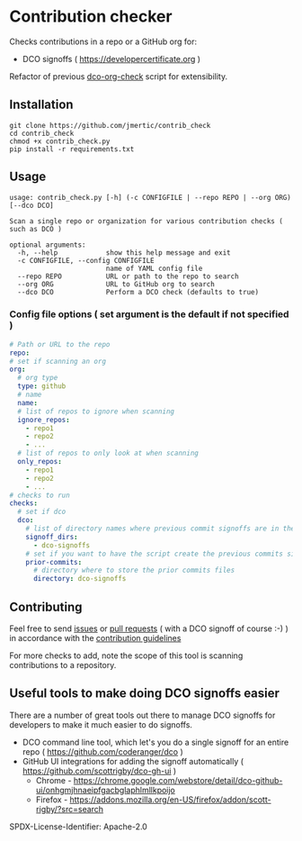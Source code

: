 # Contribution checker

Checks contributions in a repo or a GitHub org for:

- DCO signoffs ( https://developercertificate.org )

Refactor of previous [dco-org-check](https://github.com/jmertic/dco-org-check) script for extensibility.

## Installation

```
git clone https://github.com/jmertic/contrib_check
cd contrib_check
chmod +x contrib_check.py
pip install -r requirements.txt
```

## Usage

```
usage: contrib_check.py [-h] (-c CONFIGFILE | --repo REPO | --org ORG) [--dco DCO]

Scan a single repo or organization for various contribution checks ( such as DCO )

optional arguments:
  -h, --help            show this help message and exit
  -c CONFIGFILE, --config CONFIGFILE
                        name of YAML config file
  --repo REPO           URL or path to the repo to search
  --org ORG             URL to GitHub org to search
  --dco DCO             Perform a DCO check (defaults to true)
```

### Config file options ( set argument is the default if not specified )

```yaml
# Path or URL to the repo 
repo: 
# set if scanning an org
org:
  # org type
  type: github
  # name
  name: 
  # list of repos to ignore when scanning
  ignore_repos:
    - repo1
    - repo2
    - ...
  # list of repos to only look at when scanning
  only_repos:
    - repo1
    - repo2
    - ...
# checks to run
checks:
  # set if dco
  dco:
    # list of directory names where previous commit signoffs are in the repo
    signoff_dirs:
      - dco-signoffs
    # set if you want to have the script create the previous commits signoff files
    prior-commits:
      # directory where to store the prior commits files
      directory: dco-signoffs
```

## Contributing

Feel free to send [issues](/issues) or [pull requests](/pulls) ( with a DCO signoff of course :-) ) in accordance with the [contribution guidelines](CONTRIBUTING.md)

For more checks to add, note the scope of this tool is scanning contributions to a repository. 

## Useful tools to make doing DCO signoffs easier

There are a number of great tools out there to manage DCO signoffs for developers to make it much easier to do signoffs.

- DCO command line tool, which let's you do a single signoff for an entire repo ( https://github.com/coderanger/dco )
- GitHub UI integrations for adding the signoff automatically ( https://github.com/scottrigby/dco-gh-ui )
  - Chrome - https://chrome.google.com/webstore/detail/dco-github-ui/onhgmjhnaeipfgacbglaphlmllkpoijo
  - Firefox - https://addons.mozilla.org/en-US/firefox/addon/scott-rigby/?src=search

SPDX-License-Identifier: Apache-2.0
